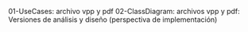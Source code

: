 01-UseCases: archivo vpp y pdf 02-ClassDiagram:
 archivos vpp y pdf: Versiones de análisis y 
diseño (perspectiva de implementación)